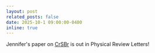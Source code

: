 ```yaml
---
layout: post
related_posts: false
date: 2025-10-1 09:00:00-0400
inline: true
---
```


Jennifer's paper on [CrSBr](/preprints/#sears2025observation) is out in Physical Review Letters!
